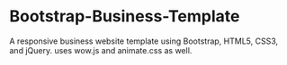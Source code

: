 # Bootstrap-Business-Template
A responsive business website template using Bootstrap, HTML5, CSS3, and jQuery. uses wow.js and animate.css as well.
